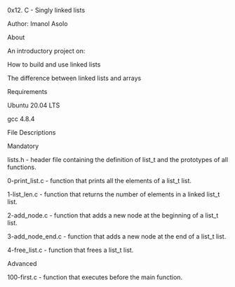 0x12. C - Singly linked lists

Author: Imanol Asolo

About

An introductory project on:

How to build and use linked lists

The difference between linked lists and arrays

Requirements

Ubuntu 20.04 LTS

gcc 4.8.4

File Descriptions

Mandatory

lists.h - header file containing the definition of list_t and the prototypes of all functions.

0-print_list.c - function that prints all the elements of a list_t list.

1-list_len.c - function that returns the number of elements in a linked list_t list.

2-add_node.c - function that adds a new node at the beginning of a list_t list.

3-add_node_end.c - function that adds a new node at the end of a list_t list.

4-free_list.c - function that frees a list_t list.

Advanced

100-first.c - function that executes before the main function.

